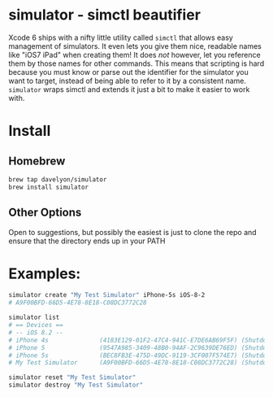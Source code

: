 # simulator - simctl beautifier

Xcode 6 ships with a nifty little utility called `simctl` that allows easy management of simulators. It even lets you give them nice, readable names like "iOS7 iPad" when creating them! It does *not* however, let you reference them by those names for other commands. This means that scripting is hard because you must know or parse out the identifier for the simulator you want to target, instead of being able to refer to it by a consistent name. `simulator` wraps simctl and extends it just a bit to make it easier to work with.

# Install

## Homebrew

```sh
brew tap davelyon/simulator
brew install simulator
```

## Other Options

Open to suggestions, but possibly the easiest is just to clone the repo and ensure that the directory ends up in your PATH

# Examples:

``` sh
simulator create "My Test Simulator" iPhone-5s iOS-8-2 
# A9F00BFD-66D5-4E78-8E18-C08DC3772C28

simulator list
# == Devices ==
# -- iOS 8.2 --
# iPhone 4s           	 (4183E129-01F2-47C4-941C-E7DE6AB69F5F) (Shutdown)
# iPhone 5            	 (9547A985-3409-48B0-94AF-2C9639DE76ED) (Shutdown)
# iPhone 5s           	 (BEC8FB3E-475D-49DC-9119-3CF007F574E7) (Shutdown)
# My Test Simulator   	 (A9F00BFD-66D5-4E78-8E18-C08DC3772C28) (Shutdown)

simulator reset "My Test Simulator"
simulator destroy "My Test Simulator" 
```
